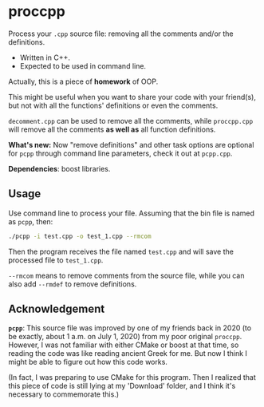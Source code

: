 # proccpp

Process your `.cpp` source file: removing all the comments and/or the definitions. 

- Written in C++. 
- Expected to be used in command line. 

Actually, this is a piece of **homework** of OOP. 

This might be useful when you want to share your code with your friend(s), but not with all the functions' definitions or even the comments. 

`decomment.cpp` can be used to remove all the comments, while `proccpp.cpp` will remove all the comments **as well as** all function definitions.

**What's new:** Now "remove definitions" and other task options are optional for `pcpp` through command line parameters, check it out at `pcpp.cpp`.

**Dependencies**: boost libraries.

## Usage

Use command line to process your file. Assuming that the bin file is named as `pcpp`, then:

```bash
./pcpp -i test.cpp -o test_1.cpp --rmcom
```

Then the program receives the file named `test.cpp` and will save the processed file to `test_1.cpp`. 

`--rmcom` means to remove comments from the source file, while you can also add `--rmdef` to remove definitions.



## Acknowledgement

**`pcpp`**: This source file was improved by one of my friends back in 2020 (to be exactly, about 1 a.m. on July 1, 2020) from my poor original  `proccpp`. However, I was not familiar with either CMake or boost at that time, so reading the code was like reading ancient Greek for me. But now I think I might be able to figure out how this code works. 

(In fact, I was preparing to use CMake for this program. Then I realized that this piece of code is still lying at my 'Download' folder, and I think it's necessary to commemorate this.)



